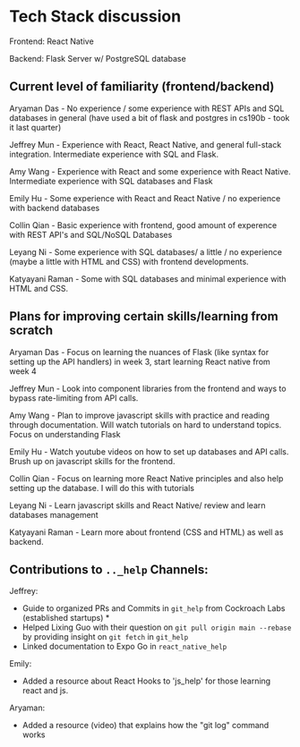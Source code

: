 # Tech Stack discussion

Frontend: React Native

Backend: Flask Server w/ PostgreSQL database

## Current level of familiarity (frontend/backend)

Aryaman Das - No experience / some experience with REST APIs and SQL databases in general (have used a bit of flask and postgres in cs190b - took it last quarter)

Jeffrey Mun - Experience with React, React Native, and general full-stack integration. Intermediate experience with SQL and Flask.

Amy Wang - Experience with React and some experience with React Native. Intermediate experience with SQL databases and Flask

Emily Hu - Some experience with React and React Native / no experience with backend databases

Collin Qian - Basic experience with frontend, good amount of experence with REST API's and SQL/NoSQL Databases

Leyang Ni - Some experience with SQL databases/ a little / no experience (maybe a little with HTML and CSS) with frontend developments. 

Katyayani Raman - Some with SQL databases and minimal experience with HTML and CSS. 

## Plans for improving certain skills/learning from scratch

Aryaman Das - Focus on learning the nuances of Flask (like syntax for setting up the API handlers) in week 3, start learning React native from week 4

Jeffrey Mun - Look into component libraries from the frontend and ways to bypass rate-limiting from API calls.

Amy Wang - Plan to improve javascript skills with practice and reading through documentation. Will watch tutorials on hard to understand topics. Focus on understanding Flask

Emily Hu - Watch youtube videos on how to set up databases and API calls. Brush up on javascript skills for the frontend.

Collin Qian - Focus on learning more React Native principles and also help setting up the database. I will do this with tutorials

Leyang Ni - Learn javascript skills and React Native/ review and learn databases management

Katyayani Raman - Learn more about frontend (CSS and HTML) as well as backend.

## Contributions to `.._help` Channels:
Jeffrey:
* Guide to organized PRs and Commits in `git_help` from Cockroach Labs (established startups) *
* Helped Lixing Guo with their question on `git pull origin main --rebase` by providing insight on `git fetch` in `git_help`
* Linked documentation to Expo Go in `react_native_help`

Emily:
* Added a resource about React Hooks to 'js_help' for those learning react and js.

Aryaman:
* Added a resource (video) that explains how the "git log" command works
